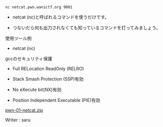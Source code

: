 ```
nc netcat.pwn.wanictf.org 9001
```

* netcat (nc)と呼ばれるコマンドを使うだけです。

* つないだら何も出力されなくても知っているコマンドを打ってみましょう。

使用ツール例

* netcat (nc)

gccのセキュリティ保護

* Full RELocation ReadOnly (RELRO)

* Stack Smash Protection (SSP)有効

* No eXecute bit(NX)有効

* Position Independent Executable (PIE)有効

[pwn-01-netcat.zip](https://score.wanictf.org/storage/3zjr6y6vpfzfc66zmwxh9nr6b2eoyf6p/pwn-01-netcat.zip)

Writer : saru
